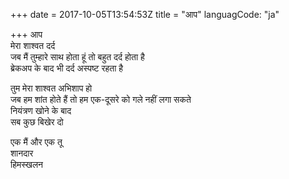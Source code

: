 +++
date = 2017-10-05T13:54:53Z
title = "आप"
languagCode: "ja"
 
+++ 
आप   
मेरा शाश्वत दर्द   
जब मैं तुम्हारे साथ होता हूं तो बहुत दर्द होता है   
ब्रेकअप के बाद भी दर्द अस्पष्ट रहता है   
   
तुम मेरा शाश्वत अभिशाप हो   
जब हम शांत होते हैं तो हम एक-दूसरे को गले नहीं लगा सकते   
नियंत्रण खोने के बाद   
सब कुछ बिखेर दो   
   
एक मैं और एक तू     
शानदार   
हिमस्खलन  